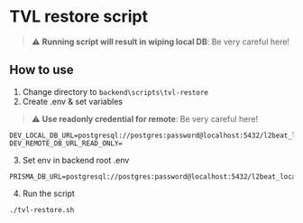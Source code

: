 # TVL restore script

> ⚠️ **Running script will result in wiping local DB**: Be very careful here!


## How to use

1. Change directory to `backend\scripts\tvl-restore`
2. Create .env & set variables
> ⚠️ **Use readonly credential for remote**: Be very careful here!
```
DEV_LOCAL_DB_URL=postgresql://postgres:password@localhost:5432/l2beat_local
DEV_REMOTE_DB_URL_READ_ONLY=
```
3. Set env in backend root .env
```
PRISMA_DB_URL=postgresql://postgres:password@localhost:5432/l2beat_local
```
4. Run the script
```
./tvl-restore.sh
```